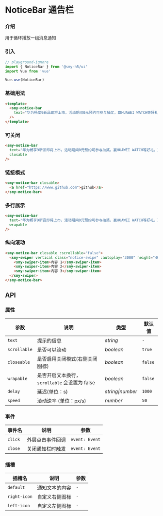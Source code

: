 # NoticeBar 通告栏

### 介绍

用于循环播放一组消息通知

### 引入

```js
// playground-ignore
import { NoticeBar } from '@smy-h5/ui'
import Vue from 'vue'

Vue.use(NoticeBar)
```

### 基础用法

```html
<template>
  <smy-notice-bar
    text="华为畅享9新品即将上市，活动期间0元预约可参与抽奖，赢HUAWEI WATCH等好礼，更多产品信息请持续关注！"
  />
</template>
```

### 可关闭

```html
<smy-notice-bar
  text="华为畅享9新品即将上市，活动期间0元预约可参与抽奖，赢HUAWEI WATCH等好礼，更多产品信息请持续关注！"
  closable
/>
```

### 链接模式

```html
<smy-notice-bar closable>
  <a href="https://www.github.com">github</a>
</smy-notice-bar>
```

### 多行展示

```html
<smy-notice-bar
  text="华为畅享9新品即将上市，活动期间0元预约可参与抽奖，赢HUAWEI WATCH等好礼，更多产品信息请持续关注！"
  wrapable
/>
```

### 纵向滚动

```html
<smy-notice-bar closable :scrollable="false">
  <smy-swiper vertical class="notice-swipe" :autoplay="3000" height="40">
    <smy-swiper-item>内容 1</smy-swiper-item>
    <smy-swiper-item>内容 2</smy-swiper-item>
    <smy-swiper-item>内容 3</smy-swiper-item>
  </smy-swiper>
</smy-notice-bar>
```

## API

### 属性

| 参数         | 说明                                          | 类型             | 默认值  |
| ------------ | --------------------------------------------- | ---------------- | ------- |
| `text`       | 提示的信息                                    | _string_         | `-`     |
| `scrollable` | 是否可以滚动                                  | _boolean_        | `true`  |
| `closeable`  | 是否启用关闭模式(右侧关闭图标)                | _boolean_        | `false` |
| `wrapable`   | 是否开启文本换行，`scrollable` 会设置为 false | _boolean_        | `false` |
| `delay`      | 延迟(单位：s)                                 | _string\|number_ | `1000`  |
| `speed`      | 滚动速率 (单位：px/s)                         | _number_         | `50`    |

### 事件

| 事件名  | 说明             | 参数           |
| ------- | ---------------- | -------------- |
| `click` | 外层点击事件回调 | `event: Event` |
| `close` | 关闭通知栏时触发 | `event: Event` |

### 插槽

| 插槽名       | 说明           | 参数 |
| ------------ | -------------- | ---- |
| `default`    | 通知文本的内容 | `-`  |
| `right-icon` | 自定义右侧图标 | `-`  |
| `left-icon`  | 自定义左侧图标 | `-`  |
